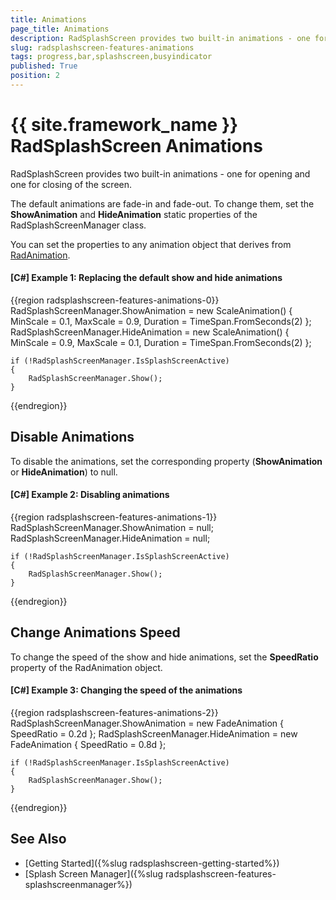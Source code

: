 ```yaml
---
title: Animations
page_title: Animations
description: RadSplashScreen provides two built-in animations - one for opening and one for closing of the screen. Replace them with any RadAnimation.
slug: radsplashscreen-features-animations
tags: progress,bar,splashscreen,busyindicator
published: True
position: 2
---
```


# {{ site.framework_name }} RadSplashScreen Animations

RadSplashScreen provides two built-in animations - one for opening and one for closing of the screen. 

The default animations are fade-in and fade-out. To change them, set the __ShowAnimation__ and __HideAnimation__ static properties of the RadSplashScreenManager class.

You can set the properties to any animation object that derives from [RadAnimation](https://docs.telerik.com/devtools/wpf/api/telerik.windows.controls.animation.radanimation).

#### __[C#] Example 1: Replacing the default show and hide animations__
{{region radsplashscreen-features-animations-0}}	
	RadSplashScreenManager.ShowAnimation = new ScaleAnimation() { MinScale = 0.1, MaxScale = 0.9, Duration = TimeSpan.FromSeconds(2) };
	RadSplashScreenManager.HideAnimation = new ScaleAnimation() { MinScale = 0.9, MaxScale = 0.1, Duration = TimeSpan.FromSeconds(2) };
	
	if (!RadSplashScreenManager.IsSplashScreenActive)
	{
		RadSplashScreenManager.Show();
	}
{{endregion}}

## Disable  Animations

To disable the animations, set the corresponding property (__ShowAnimation__ or __HideAnimation__) to null.

#### __[C#] Example 2: Disabling animations__
{{region radsplashscreen-features-animations-1}}	
	RadSplashScreenManager.ShowAnimation = null;
	RadSplashScreenManager.HideAnimation = null;
	
	if (!RadSplashScreenManager.IsSplashScreenActive)
	{
		RadSplashScreenManager.Show();
	}
{{endregion}}

## Change Animations Speed

To change the speed of the show and hide animations, set the __SpeedRatio__ property of the RadAnimation object. 

#### __[C#] Example 3: Changing the speed of the animations__
{{region radsplashscreen-features-animations-2}}	
	RadSplashScreenManager.ShowAnimation = new FadeAnimation { SpeedRatio = 0.2d }; 
	RadSplashScreenManager.HideAnimation = new FadeAnimation { SpeedRatio = 0.8d };
	
	if (!RadSplashScreenManager.IsSplashScreenActive)
	{
		RadSplashScreenManager.Show();
	}
{{endregion}}

## See Also  
* [Getting Started]({%slug radsplashscreen-getting-started%})
* [Splash Screen Manager]({%slug radsplashscreen-features-splashscreenmanager%})